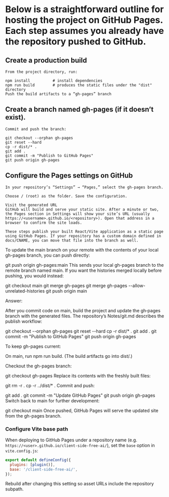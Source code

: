 # Below is a straightforward outline for hosting the project on GitHub Pages. Each step assumes you already have the repository pushed to GitHub.

## Create a production build
    From the project directory, run:

    npm install          # install dependencies
    npm run build        # produces the static files under the "dist" directory
    Push the build artifacts to a “gh-pages” branch

## Create a branch named gh-pages (if it doesn’t exist).

    Commit and push the branch:

    git checkout --orphan gh-pages
    git reset --hard
    cp -r dist/* .
    git add .
    git commit -m "Publish to GitHub Pages"
    git push origin gh-pages

## Configure the Pages settings on GitHub

    In your repository’s “Settings” → “Pages,” select the gh-pages branch.

    Choose / (root) as the folder. Save the configuration.

    Visit the generated URL
    GitHub will build and serve your static site. After a minute or two, the Pages section in Settings will show your site’s URL (usually https://<username>.github.io/<repository>). Open that address in a browser to confirm the site loads.

    These steps publish your built React/Vite application as a static page using GitHub Pages. If your repository has a custom domain defined in docs/CNAME, you can move that file into the branch as well.



To update the main branch on your remote with the contents of your local gh-pages branch, you can push directly:

git push origin gh-pages:main
This sends your local gh-pages branch to the remote branch named main. If you want the histories merged locally before pushing, you would instead:

git checkout main
git merge gh-pages
git merge gh-pages --allow-unrelated-histories
git push origin main



Answer:

After you commit code on main, build the project and update the gh‑pages branch with the generated files. The repository’s Notes/git.md describes the publish workflow:

git checkout --orphan gh-pages
git reset --hard
cp -r dist/* .
git add .
git commit -m "Publish to GitHub Pages"
git push origin gh-pages

To keep gh-pages current:

On main, run npm run build.
(The build artifacts go into dist/.)

Checkout the gh-pages branch:

git checkout gh-pages
Replace its contents with the freshly built files:

git rm -r .
cp -r ../dist/* .
Commit and push:

git add .
git commit -m "Update GitHub Pages"
git push origin gh-pages
Switch back to main for further development:

git checkout main
Once pushed, GitHub Pages will serve the updated site from the gh-pages branch.

### Configure Vite base path

When deploying to GitHub Pages under a repository name (e.g. `https://<user>.github.io/client-side-free-ai/`), set the `base` option in `vite.config.js`:

```js
export default defineConfig({
  plugins: [plugin()],
  base: '/client-side-free-ai/',
});
```

Rebuild after changing this setting so asset URLs include the repository subpath.
